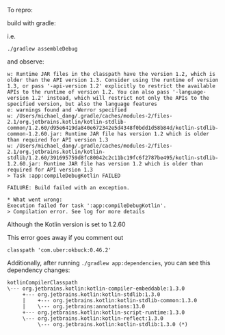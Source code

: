 To repro:

build with gradle:

i.e.

`./gradlew assembleDebug`

and observe:

```
w: Runtime JAR files in the classpath have the version 1.2, which is older than the API version 1.3. Consider using the runtime of version 1.3, or pass '-api-version 1.2' explicitly to restrict the available APIs to the runtime of version 1.2. You can also pass '-language-version 1.2' instead, which will restrict not only the APIs to the specified version, but also the language features
e: warnings found and -Werror specified
w: /Users/michael_dang/.gradle/caches/modules-2/files-2.1/org.jetbrains.kotlin/kotlin-stdlib-common/1.2.60/d95e6419da840e672342e5d4348f0bdd1d58b84d/kotlin-stdlib-common-1.2.60.jar: Runtime JAR file has version 1.2 which is older than required for API version 1.3
w: /Users/michael_dang/.gradle/caches/modules-2/files-2.1/org.jetbrains.kotlin/kotlin-stdlib/1.2.60/391695759d8fc80042c2c11bc19fc6f2787be495/kotlin-stdlib-1.2.60.jar: Runtime JAR file has version 1.2 which is older than required for API version 1.3
> Task :app:compileDebugKotlin FAILED

FAILURE: Build failed with an exception.

* What went wrong:
Execution failed for task ':app:compileDebugKotlin'.
> Compilation error. See log for more details
```

Although the Kotlin version is set to 1.2.60

This error goes away if you comment out 

`classpath 'com.uber:okbuck:0.46.2'`

Additionally, after running `./gradlew app:dependencies`, you can see this dependency changes:

```
kotlinCompilerClasspath
\--- org.jetbrains.kotlin:kotlin-compiler-embeddable:1.3.0
     +--- org.jetbrains.kotlin:kotlin-stdlib:1.3.0
     |    +--- org.jetbrains.kotlin:kotlin-stdlib-common:1.3.0
     |    \--- org.jetbrains:annotations:13.0
     +--- org.jetbrains.kotlin:kotlin-script-runtime:1.3.0
     \--- org.jetbrains.kotlin:kotlin-reflect:1.3.0
          \--- org.jetbrains.kotlin:kotlin-stdlib:1.3.0 (*)
```
